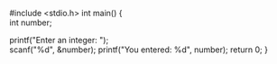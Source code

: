 #include <stdio.h>
int main() {   
int number;
   
printf("Enter an integer: ");  
scanf("%d", &number);
printf("You entered: %d", number);
return 0;
}
